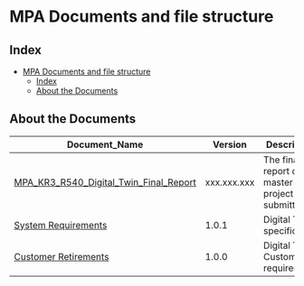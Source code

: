 # MPA Documents and file structure


## Index
- [MPA Documents and file structure](#mpa-documents-and-file-structure)
  - [Index](#index)
  - [About the Documents](#about-the-documents)


## About the Documents

|Document_Name | Version | Description |
|--------------|---------|-----------|
|[MPA_KR3_R540_Digital_Twin_Final_Report](/Documents/Final_Report/MPA_KR3_Digital_Twin_Final_Report.docx)| xxx.xxx.xxx|The final report of the master project to be submitted|
|[System Requirements](/Documents/System_Documents/SystemRequierments/SystemRequirements_V1_0_1.docx)|1.0.1|Digital Twin specification|
|[Customer Retirements](/Documents/System_Documents/CutomerRequierments/Customer_Requierments_V1_0_0.docx)|1.0.0|Digital Twin Customer requirements|



